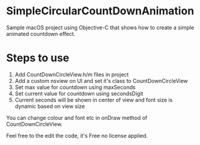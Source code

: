 # SimpleCircularCountDownAnimation
Sample macOS project using Objective-C that shows how to create a simple animated countdown effect.

# Steps to use
1. Add CountDownCircleView.h/m files in project
2. Add a custom nsview on UI and set it's class to CountDownCircleView
3. Set max value for countdown using maxSeconds
4. Set current value for countdown using secondsDigit
5. Current seconds will be shown in center of view and font size is dynamic based on view size

You can change colour and font etc in onDraw method of CountDownCircleView. 

Feel free to the edit the code, it's Free no license applied.
